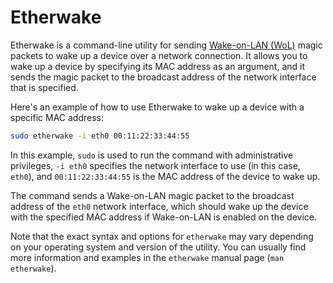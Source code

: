 # Etherwake

Etherwake is a command-line utility for sending [Wake-on-LAN (WoL)](../networking/wakeonlan.md) magic packets to wake up a device over a network connection. It allows you to wake up a device by specifying its MAC address as an argument, and it sends the magic packet to the broadcast address of the network interface that is specified.

Here's an example of how to use ﻿Etherwake to wake up a device with a specific MAC address:

```sh
sudo etherwake -i eth0 00:11:22:33:44:55
```

In this example, `sudo` is used to run the command with administrative privileges, `-i eth0` specifies the network interface to use (in this case, `eth0`), and `00:11:22:33:44:55` is the MAC address of the device to wake up.

The command sends a Wake-on-LAN magic packet to the broadcast address of the `eth0` network interface, which should wake up the device with the specified MAC address if Wake-on-LAN is enabled on the device.

Note that the exact syntax and options for `etherwake` may vary depending on your operating system and version of the utility. You can usually find more information and examples in the `etherwake` manual page (`man etherwake`).

